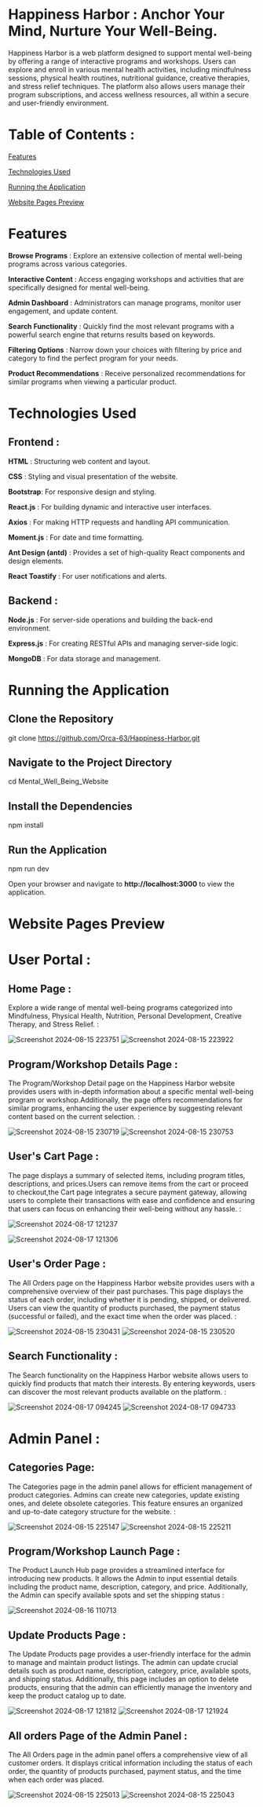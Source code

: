 # Happiness Harbor : Anchor Your Mind, Nurture Your Well-Being.
Happiness Harbor is a web platform designed to support mental well-being by offering a range of interactive programs and workshops. 
Users can explore and enroll in various mental health activities, including mindfulness sessions, physical health routines, nutritional guidance, creative therapies, and stress relief techniques. 
The platform also allows users manage their program subscriptions, and access wellness resources, all within a secure and user-friendly environment.


# Table of Contents : 
[Features](#Features)


[Technologies Used](#Technologies-Used)


[Running the Application](#Running-the-Application)


[Website Pages Preview](#Website-Pages-Preview)



# Features
**Browse Programs** : Explore an extensive collection of mental well-being programs across various categories.


**Interactive Content** : Access engaging workshops and activities that are specifically designed for mental well-being.


**Admin Dashboard** : Administrators can manage programs, monitor user engagement, and update content.


**Search Functionality** : Quickly find the most relevant programs with a powerful search engine that returns results based on keywords.


**Filtering Options** : Narrow down your choices with filtering by price and category to find the perfect program for your needs.


**Product Recommendations** : Receive personalized recommendations for similar programs when viewing a particular product.




# Technologies Used 


## Frontend :


**HTML**  : Structuring web content and layout.


**CSS** : Styling and visual presentation of the website.


**Bootstrap**: For responsive design and styling.


**React.js** : For building dynamic and interactive user interfaces.


**Axios** : For making HTTP requests and handling API communication.


**Moment.js** : For date and time formatting.


**Ant Design (antd)** : Provides a set of high-quality React components and design elements.


**React Toastify** : For user notifications and alerts.




## Backend : 


**Node.js** : For server-side operations and building the back-end environment.


**Express.js** : For creating RESTful APIs and managing server-side logic.


**MongoDB** : For data storage and management.




# Running the Application



## Clone the Repository


git clone https://github.com/Orca-63/Happiness-Harbor.git



## Navigate to the Project Directory 


cd Mental_Well_Being_Website



## Install the Dependencies 


npm install



## Run the Application


npm run dev 



Open your browser and navigate to **http://localhost:3000** to view the application.




# Website Pages Preview 



# User Portal : 



## Home Page : 

Explore a wide range of mental well-being programs categorized into Mindfulness, Physical Health, Nutrition, Personal Development, Creative Therapy, and Stress Relief. : 



![Screenshot 2024-08-15 223751](https://github.com/user-attachments/assets/a9ef0846-8b7e-4a76-86a8-ee0ba920b783)
![Screenshot 2024-08-15 223922](https://github.com/user-attachments/assets/6527f06d-3c82-474e-8bf8-e3ce41ecb588)












## Program/Workshop Details Page : 

The Program/Workshop Detail page on the Happiness Harbor website provides users with in-depth information about a specific mental well-being program or workshop.Additionally, the page offers recommendations for similar programs, enhancing the user experience by suggesting relevant content based on the current selection. : 




![Screenshot 2024-08-15 230719](https://github.com/user-attachments/assets/dfb22644-88ef-45e1-8e29-faf9db6edd3f)
![Screenshot 2024-08-15 230753](https://github.com/user-attachments/assets/51565b34-e93a-4639-b431-a13d3df51b65)










## User's Cart Page :

The page displays a summary of selected items, including program titles, descriptions, and prices.Users can remove items from the cart or proceed to checkout,the Cart page integrates a secure payment gateway, allowing users to complete their transactions with ease and confidence  and ensuring that users can focus on enhancing their well-being without any hassle. : 




![Screenshot 2024-08-17 121237](https://github.com/user-attachments/assets/90855f6b-3c64-4779-9781-8a2f3bb344b4)

![Screenshot 2024-08-17 121306](https://github.com/user-attachments/assets/088ea47b-b0d2-4d28-8899-e927a95e9825)












## User's Order Page :

The All Orders page on the Happiness Harbor website provides users with a comprehensive overview of their past purchases. This page displays the status of each order, including whether it is pending, shipped, or delivered. Users can view the quantity of products purchased, the payment status (successful or failed), and the exact time when the order was placed. : 




![Screenshot 2024-08-15 230431](https://github.com/user-attachments/assets/ec940d6f-72c7-47ab-a868-2a93fa60903c)
![Screenshot 2024-08-15 230520](https://github.com/user-attachments/assets/9f9fae2f-6381-4279-a231-8800de48eaba)









## Search Functionality :

The Search functionality on the Happiness Harbor website allows users to quickly find products that match their interests. By entering keywords, users can discover the most relevant products available on the platform. : 




![Screenshot 2024-08-17 094245](https://github.com/user-attachments/assets/97980442-ed86-44af-adb6-ba85da116154)
![Screenshot 2024-08-17 094733](https://github.com/user-attachments/assets/b642f0f5-d796-4a72-8b50-f1e7c1da08cd)









# Admin Panel : 




## Categories Page: 

The Categories page in the admin panel allows for efficient management of product categories. Admins can create new categories, update existing ones, and delete obsolete categories. This feature ensures an organized and up-to-date category structure for the website. :  




![Screenshot 2024-08-15 225147](https://github.com/user-attachments/assets/2f4ab1a0-4d9d-463f-b496-c1f1fe3676d6)
![Screenshot 2024-08-15 225211](https://github.com/user-attachments/assets/aaf5d71a-34db-4532-9d13-4b87fe98e3f2)











## Program/Workshop Launch Page : 

The Product Launch Hub page provides a streamlined interface for introducing new products. It allows the Admin to input essential details including the product name, description, category, and price. Additionally, the Admin can specify available spots and set the shipping status :




![Screenshot 2024-08-16 110713](https://github.com/user-attachments/assets/7adfa546-f503-426e-a6be-7d808d63b1e2)











## Update Products Page : 

The Update Products page provides a user-friendly interface for the admin to manage and maintain product listings. The admin can update crucial details such as product name, description, category, price, available spots, and shipping status. Additionally, this page includes an option to delete products, ensuring that the admin can efficiently manage the inventory and keep the product catalog up to date.




![Screenshot 2024-08-17 121812](https://github.com/user-attachments/assets/e160090c-ade1-4fe4-a4af-6f8e3b23a077)
![Screenshot 2024-08-17 121924](https://github.com/user-attachments/assets/8c4ae32e-5a68-4fc4-bd49-5ba5251aaa19)











## All orders Page of the Admin Panel : 

The All Orders page in the admin panel offers a comprehensive view of all customer orders. It displays critical information including the status of each order, the quantity of products purchased, payment status, and the time when each order was placed.



![Screenshot 2024-08-15 225013](https://github.com/user-attachments/assets/6b69b59e-1b27-4163-b738-337f2265de79)
![Screenshot 2024-08-15 225043](https://github.com/user-attachments/assets/53d4e395-7313-46cc-bf88-3d86dc3dc135)


















